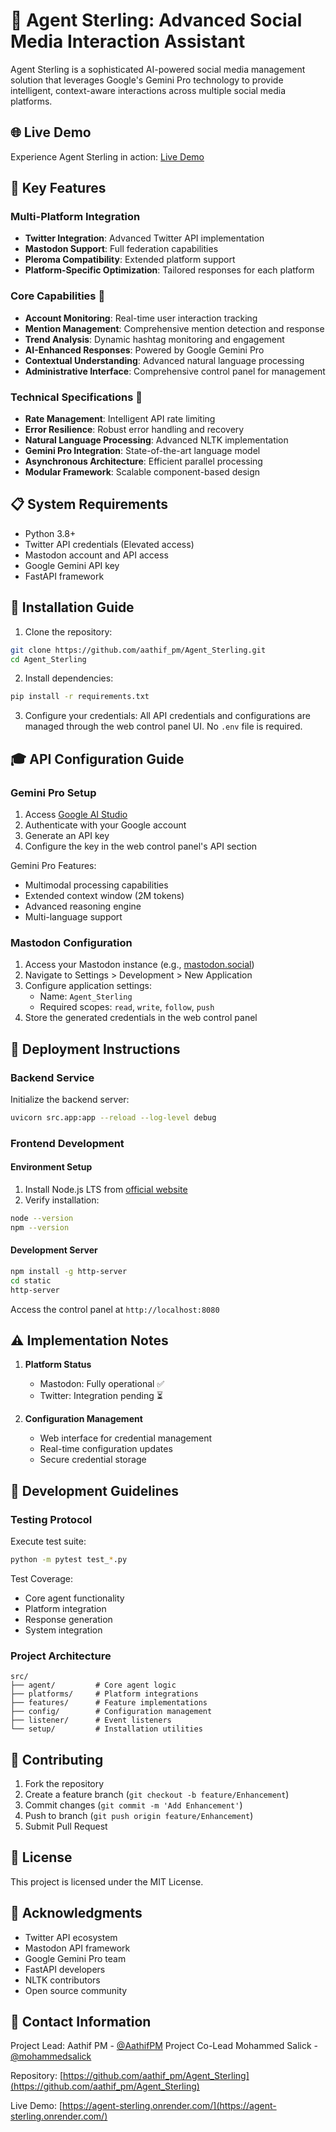 # 🤖 Agent Sterling: Advanced Social Media Interaction Assistant

Agent Sterling is a sophisticated AI-powered social media management solution that leverages Google's Gemini Pro technology to provide intelligent, context-aware interactions across multiple social media platforms.

## 🌐 Live Demo
Experience Agent Sterling in action: [Live Demo](https://agent-sterling.onrender.com/)

## 🎯 Key Features

### Multi-Platform Integration
- **Twitter Integration**: Advanced Twitter API implementation
- **Mastodon Support**: Full federation capabilities
- **Pleroma Compatibility**: Extended platform support
- **Platform-Specific Optimization**: Tailored responses for each platform

### Core Capabilities 💪
- **Account Monitoring**: Real-time user interaction tracking
- **Mention Management**: Comprehensive mention detection and response
- **Trend Analysis**: Dynamic hashtag monitoring and engagement
- **AI-Enhanced Responses**: Powered by Google Gemini Pro
- **Contextual Understanding**: Advanced natural language processing
- **Administrative Interface**: Comprehensive control panel for management

### Technical Specifications 🔧
- **Rate Management**: Intelligent API rate limiting
- **Error Resilience**: Robust error handling and recovery
- **Natural Language Processing**: Advanced NLTK implementation
- **Gemini Pro Integration**: State-of-the-art language model
- **Asynchronous Architecture**: Efficient parallel processing
- **Modular Framework**: Scalable component-based design

## 📋 System Requirements

- Python 3.8+
- Twitter API credentials (Elevated access)
- Mastodon account and API access
- Google Gemini API key
- FastAPI framework

## 🔧 Installation Guide

1. Clone the repository:
```bash
git clone https://github.com/aathif_pm/Agent_Sterling.git
cd Agent_Sterling
```

2. Install dependencies:
```bash
pip install -r requirements.txt
```

3. Configure your credentials:
All API credentials and configurations are managed through the web control panel UI. No `.env` file is required.

## 🎓 API Configuration Guide

### Gemini Pro Setup

1. Access [Google AI Studio](https://makersuite.google.com/app/apikey)
2. Authenticate with your Google account
3. Generate an API key
4. Configure the key in the web control panel's API section

Gemini Pro Features:
- Multimodal processing capabilities
- Extended context window (2M tokens)
- Advanced reasoning engine
- Multi-language support

### Mastodon Configuration

1. Access your Mastodon instance (e.g., [mastodon.social](https://mastodon.social/))
2. Navigate to Settings > Development > New Application
3. Configure application settings:
   - Name: `Agent_Sterling`
   - Required scopes: `read`, `write`, `follow`, `push`
4. Store the generated credentials in the web control panel

## 🚀 Deployment Instructions

### Backend Service

Initialize the backend server:
```bash
uvicorn src.app:app --reload --log-level debug
```

### Frontend Development

#### Environment Setup
1. Install Node.js LTS from [official website](https://nodejs.org/)
2. Verify installation:
```bash
node --version
npm --version
```

#### Development Server
```bash
npm install -g http-server
cd static
http-server
```

Access the control panel at `http://localhost:8080`

## ⚠️ Implementation Notes

1. **Platform Status**
   - Mastodon: Fully operational ✅
   - Twitter: Integration pending ⏳

2. **Configuration Management**
   - Web interface for credential management
   - Real-time configuration updates
   - Secure credential storage

## 🔧 Development Guidelines

### Testing Protocol
Execute test suite:
```bash
python -m pytest test_*.py
```

Test Coverage:
- Core agent functionality
- Platform integration
- Response generation
- System integration

### Project Architecture
```
src/
├── agent/         # Core agent logic
├── platforms/     # Platform integrations
├── features/      # Feature implementations
├── config/        # Configuration management
├── listener/      # Event listeners
└── setup/         # Installation utilities
```

## 🤝 Contributing

1. Fork the repository
2. Create a feature branch (`git checkout -b feature/Enhancement`)
3. Commit changes (`git commit -m 'Add Enhancement'`)
4. Push to branch (`git push origin feature/Enhancement`)
5. Submit Pull Request

## 📄 License

This project is licensed under the MIT License.

## 👏 Acknowledgments

- Twitter API ecosystem
- Mastodon API framework
- Google Gemini Pro team
- FastAPI developers
- NLTK contributors
- Open source community

## 📧 Contact Information

Project Lead: Aathif PM - [@AathifPM](https://twitter.com/AathifPM)
Project Co-Lead Mohammed Salick -[@mohammedsalick](https://github.com/mohammedsalick)

Repository: [https://github.com/aathif_pm/Agent_Sterling](https://github.com/aathif_pm/Agent_Sterling)

Live Demo: [https://agent-sterling.onrender.com/](https://agent-sterling.onrender.com/)
```
